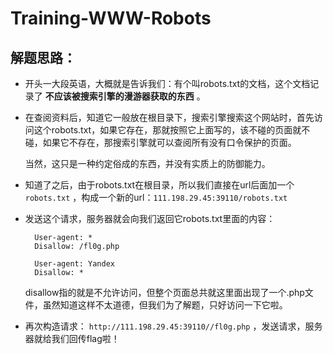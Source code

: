 # Training-WWW-Robots

## 解题思路：

-   开头一大段英语，大概就是告诉我们：有个叫robots.txt的文档，这个文档记录了 **不应该被搜索引擎的漫游器获取的东西** 。

- 在查阅资料后，知道它一般放在根目录下，搜索引擎搜索这个网站时，首先访问这个robots.txt，如果它存在，那就按照它上面写的，该不碰的页面就不碰，如果它不存在，那搜索引擎就可以查阅所有没有口令保护的页面。

    当然，这只是一种约定俗成的东西，并没有实质上的防御能力。

- 知道了之后，由于robots.txt在根目录，所以我们直接在url后面加一个 ```robots.txt``` ，构成一个新的url：```111.198.29.45:39110/robots.txt``` 

- 发送这个请求，服务器就会向我们返回它robots.txt里面的内容： 

        User-agent: *
        Disallow: /fl0g.php

        User-agent: Yandex
        Disallow: *

    disallow指的就是不允许访问，但整个页面总共就这里面出现了一个.php文件，虽然知道这样不太道德，但我们为了解题，只好访问一下它啦。

- 再次构造请求： ```http://111.198.29.45:39110//fl0g.php``` ，发送请求，服务器就给我们回传flag啦！